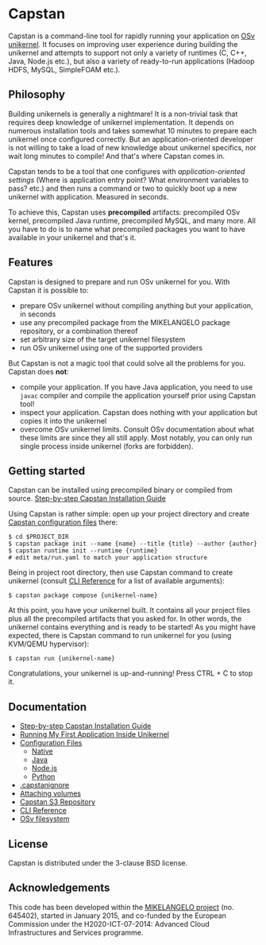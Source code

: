 # Capstan

Capstan is a command-line tool for rapidly running your application on [OSv unikernel](http://osv.io).
It focuses on improving user experience during building the unikernel and attempts to support
not only a variety of runtimes (C, C++, Java, Node.js etc.), but also a variety of ready-to-run
applications (Hadoop HDFS, MySQL, SimpleFOAM etc.).

## Philosophy
Building unikernels is generally a nightmare! It is a non-trivial task that requires deep
knowledge of unikernel implementation. It depends on numerous installation tools and takes
somewhat 10 minutes to prepare each unikernel once configured correctly.
But an application-oriented developer is not willing to take a load of new knowledge about unikernel
specifics, nor wait long minutes to compile! And that's where Capstan comes in.

Capstan tends to be a tool that one configures with *application-oriented settings*
(Where is application entry point? What environment variables to pass? etc.) and then
runs a command or two to quickly boot up a new unikernel with application. Measured in seconds.

To achieve this, Capstan uses **precompiled** artifacts: precompiled OSv kernel, precompiled Java runtime,
precompiled MySQL, and many more. All you have to do is to name what precompiled packages you want
to have available in your unikernel and that's it.

## Features
Capstan is designed to prepare and run OSv unikernel for you.
With Capstan it is possible to:

* prepare OSv unikernel without compiling anything but your application, in seconds
* use any precompiled package from the MIKELANGELO package repository, or a combination thereof
* set arbitrary size of the target unikernel filesystem
* run OSv unikernel using one of the supported providers

But Capstan is not a magic tool that could solve all the problems for you.
Capstan does **not**:

* compile your application. If you have Java application, you need to use `javac` compiler and compile
the application yourself prior using Capstan tool!
* inspect your application. Capstan does nothing with your application but copies it into the unikernel
* overcome OSv unikernel limits. Consult OSv documentation about what these limits are since they
all still apply. Most notably, you can only run single process inside unikernel (forks are forbidden).

## Getting started
Capstan can be installed using precompiled binary or compiled from source.
[Step-by-step Capstan Installation Guide](Documentation/Installation.md)

Using Capstan is rather simple: open up your project directory and create
[Capstan configuration files](Documentation/ConfigurationFiles.md)
there:
```
$ cd $PROJECT_DIR
$ capstan package init --name {name} --title {title} --author {author}
$ capstan runtime init --runtime {runtime}
# edit meta/run.yaml to match your application structure
```
Being in project root directory, then use Capstan command to create unikernel
(consult [CLI Reference](Documentation/generated/CLI.md) for a list of available arguments):
```
$ capstan package compose {unikernel-name}
```
At this point, you have your unikernel built. It contains all your project files plus all the
precompiled artifacts that you asked for. In other words, the unikernel contains everything and is
ready to be started! As you might have expected, there is Capstan command to run unikernel for you
(using KVM/QEMU hypervisor):
```
$ capstan run {unikernel-name}
```
Congratulations, your unikernel is up-and-running! Press CTRL + C to stop it.

## Documentation

* [Step-by-step Capstan Installation Guide](Documentation/Installation.md)
* [Running My First Application Inside Unikernel](Documentation/WalkthroughNodeJS.md)
* [Configuration Files](Documentation/ConfigurationFiles.md)
    * [Native](Documentation/RuntimeNative.md)
    * [Java](Documentation/RuntimeJava.md)
    * [Node.js](Documentation/RuntimeNode.md)
    * [Python](Documentation/RuntimePython.md)
* [.capstanignore](Documentation/Capstanignore.md)
* [Attaching volumes](Documentation/Volumes.md)
* [Capstan S3 Repository](Documentation/Repository.md)
* [CLI Reference](Documentation/generated/CLI.md)
* [OSv filesystem](Documentation/OsvFilesystem.md)

## License
Capstan is distributed under the 3-clause BSD license.

## Acknowledgements
This code has been developed within the [MIKELANGELO project](https://www.mikelangelo-project.eu)
(no. 645402), started in January 2015, and co-funded by the European Commission under the
H2020-ICT-07-2014: Advanced Cloud Infrastructures and Services programme.
